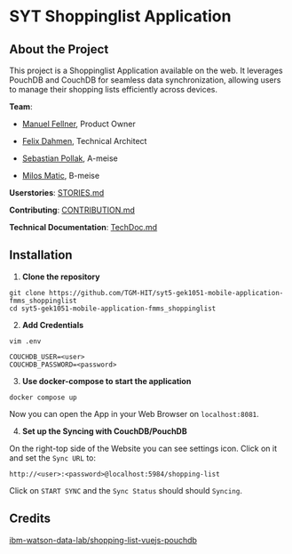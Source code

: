 # SYT Shoppinglist Application

## About the Project

This project is a Shoppinglist Application available on the web.
It leverages PouchDB and CouchDB for seamless data synchronization,
allowing users to manage their shopping lists efficiently across devices.


**Team**: 
  - [Manuel Fellner](https://github.com/MfellnerDev), Product Owner
  
  - [Felix Dahmen](https://github.com/texotek), Technical Architect

  - [Sebastian Pollak](https://github.com/sebastianpollak), A-meise

  - [Milos Matic](https://github.com/mmatic64), B-meise

**Userstories**: [STORIES.md](docs/STORIES.md)

**Contributing**: [CONTRIBUTION.md](docs/CONTRIBUTION.md)

**Technical Documentation**: [TechDoc.md](docs/TechDoc.md)

## Installation

1. **Clone the repository**

```
git clone https://github.com/TGM-HIT/syt5-gek1051-mobile-application-fmms_shoppinglist
cd syt5-gek1051-mobile-application-fmms_shoppinglist
```

2. **Add Credentials**

```
vim .env

COUCHDB_USER=<user>
COUCHDB_PASSWORD=<password>
```

3. **Use docker-compose to start the application**

```
docker compose up
```

Now you can open the App in your Web Browser on `localhost:8081`. 

4. **Set up the Syncing with CouchDB/PouchDB**

On the right-top side of the Website you can see settings icon. Click on it and
set the `Sync URL` to:

`http://<user>:<password>@localhost:5984/shopping-list`

Click on `START SYNC` and the `Sync Status` should should `Syncing`.


## Credits

[ibm-watson-data-lab/shopping-list-vuejs-pouchdb](https://github.com/ibm-watson-data-lab/shopping-list-vuejs-pouchdb)
